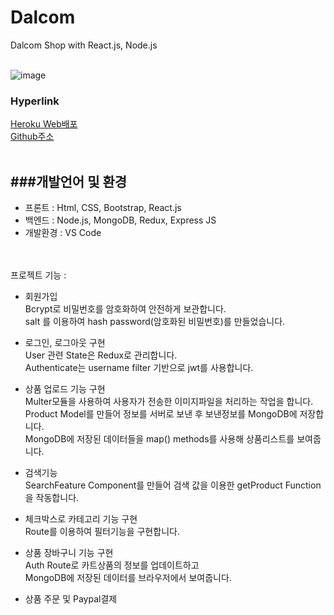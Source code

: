 
# Dalcom 
 Dalcom Shop with React.js, Node.js
 </br></br>

![image](https://user-images.githubusercontent.com/89246392/146865884-cfb322eb-c6d5-4149-bcc1-9e94ce604ede.png)</br>

### Hyperlink 
[Heroku Web배포](https://pacific-crag-89307.herokuapp.com/)</br>
[Github주소](https://github.com/soyikimm/dalcomm/) </br></br>

###개발언어 및 환경
----- 
- 프론트 : Html, CSS, Bootstrap, React.js
- 백엔드 : Node.js, MongoDB, Redux, Express JS</br>
- 개발환경 : VS Code

</br></br>
프로젝트 기능 :
- 회원가입
</br>Bcrypt로 비밀번호를 암호화하여 안전하게 보관합니다.
</br>salt 를 이용하여 hash password(암호화된 비밀번호)를 만들었습니다.
- 로그인, 로그아웃 구현
</br>User 관련 State은 Redux로 관리합니다.
</br>Authenticate는 username filter 기반으로 jwt를 사용합니다.
- 상품 업로드 기능 구현
</br>Multer모듈을 사용하여 사용자가 전송한 이미지파일을 처리하는 작업을 합니다.
</br>Product Model를 만들어 정보를 서버로 보낸 후 보낸정보를 MongoDB에 저장합니다.
</br>MongoDB에 저장된 데이터들을 map() methods를 사용해 상품리스트를 보여줍니다.


- 검색기능
</br>SearchFeature Component를 만들어 검색 값을 이용한 getProduct Function을 작동합니다.

- 체크박스로 카테고리 기능 구현
</br>Route를 이용하여 필터기능을 구현합니다.

- 상품 장바구니 기능 구현
</br>Auth Route로 카트상품의 정보를 업데이트하고
</br>MongoDB에 저장된 데이터를 브라우저에서 보여줍니다.

- 상품 주문 및 Paypal결제
 


</br></br>



    
 
